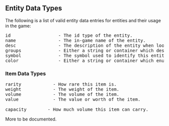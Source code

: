 ## Entity Data Types

The following is a list of valid entity data entries for entities and their usage in the game:

<pre>
id					- The id type of the entity.
name				- The in-game name of the entity.
desc				- The description of the entity when looked at.
groups				- Either a string or container which describes the groups this entity belongs to.
symbol				- The symbol used to identify this entity in the game map. Should be a single-character string.
color				- Either a string or container which enumerates via index map "r;g;b" the color of the entity.
</pre>

### Item Data Types
<pre>
rarity			  - How rare this item is.
weight			  - The weight of the item.
volume			  - The volume of the item.
value			  - The value or worth of the item.

capacity	  	- How much volume this item can carry.
</pre>



More to be documented.
